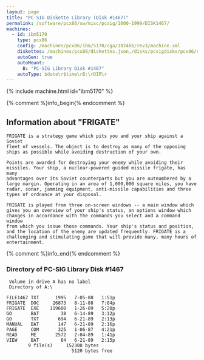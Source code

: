 ```yaml
---
layout: page
title: "PC-SIG Diskette Library (Disk #1467)"
permalink: /software/pcx86/sw/misc/pcsig/1000-1999/DISK1467/
machines:
  - id: ibm5170
    type: pcx86
    config: /machines/pcx86/ibm/5170/cga/1024kb/rev3/machine.xml
    diskettes: /machines/pcx86/diskettes.json,/disks/pcsigdisks/pcx86/diskettes.json
    autoGen: true
    autoMount:
      B: "PC-SIG Library Disk #1467"
    autoType: $date\r$time\rB:\rDIR\r
---
```


{% include machine.html id="ibm5170" %}

{% comment %}info_begin{% endcomment %}

## Information about "FRIGATE"

    FRIGATE is a strategy game which pits you and your ship against a Soviet
    fleet of vessels. The object is to destroy as many of the opposing
    ships as possible while avoiding destruction of your own.
    
    Points are awarded for destroying your enemy while avoiding their
    missiles. Your ship, a nuclear-powered guided missile frigate, has many
    advantages over its Soviet counterparts but you are outnumbered by a
    large margin. Operating in an area of 1,000,000 square miles, you have
    radar, sonar, jamming equipment, anti-missile capabilities and three
    types of ordnance at your disposal.
    
    FRIGATE is played from three on-screen windows -- a main window which
    gives you an overview of your ship's status, an options window which
    changes in accordance with the commands you select and a command window
    from which you issue those commands. Your ship's status and position,
    and the location of the enemy are updated frequently. FRIGATE is a
    challenging and stimulating game that will provide many, many hours of
    entertainment.
{% comment %}info_end{% endcomment %}


### Directory of PC-SIG Library Disk #1467

     Volume in drive A has no label
     Directory of A:\

    FILE1467 TXT      1995   7-05-88   1:51p
    FRIGATE  DOC     26873   8-11-88   7:04p
    FRIGATE  EXE    119600   1-26-89   5:20p
    GO       BAT        38   6-14-89   3:12p
    GO       TXT       694   6-21-89   2:13p
    MANUAL   BAT       147   6-21-89   2:16p
    PAGE     COM       325   1-06-87   4:21p
    READ     ME       2572   2-04-89   1:41p
    VIEW     BAT        64   6-21-89   2:15p
            9 file(s)     152308 bytes
                            5120 bytes free
